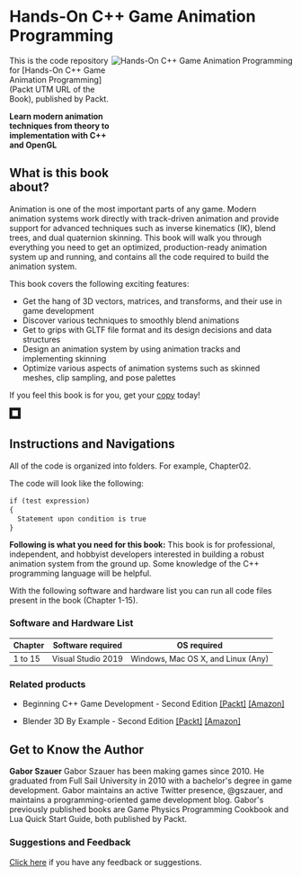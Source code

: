 # Hands-On C++ Game Animation Programming

<a href="Packt UTM URL of the Book"><img src="https://www.packtpub.com/media/catalog/product/cache/bf3310292d6e1b4ca15aeea773aca35e/9/7/9781800208087-original.jpeg" alt="Hands-On C++ Game Animation Programming" height="256px" align="right"></a>

This is the code repository for [Hands-On C++ Game Animation Programming](Packt UTM URL of the Book), published by Packt.

**Learn modern animation techniques from theory to implementation with C++ and OpenGL**

## What is this book about?
Animation is one of the most important parts of any game. Modern animation systems work directly with track-driven animation and provide support for advanced techniques such as inverse kinematics (IK), blend trees, and dual quaternion skinning.
This book will walk you through everything you need to get an optimized, production-ready animation system up and running, and contains all the code required to build the animation system.

This book covers the following exciting features: 
* Get the hang of 3D vectors, matrices, and transforms, and their use in game development
* Discover various techniques to smoothly blend animations
* Get to grips with GLTF file format and its design decisions and data structures
* Design an animation system by using animation tracks and implementing skinning
* Optimize various aspects of animation systems such as skinned meshes, clip sampling, and pose palettes

If you feel this book is for you, get your [copy](https://www.amazon.com/dp/1800208081) today!

<a href="https://www.packtpub.com/?utm_source=github&utm_medium=banner&utm_campaign=GitHubBanner"><img src="https://raw.githubusercontent.com/PacktPublishing/GitHub/master/GitHub.png" alt="https://www.packtpub.com/" border="5" /></a>

## Instructions and Navigations
All of the code is organized into folders. For example, Chapter02.

The code will look like the following:
```
if (test expression)
{
  Statement upon condition is true
}
```

**Following is what you need for this book:**
This book is for professional, independent, and hobbyist developers interested in building a robust animation system from the ground up. Some knowledge of the C++ programming language will be helpful.

With the following software and hardware list you can run all code files present in the book (Chapter 1-15).

### Software and Hardware List

| Chapter  | Software required                   | OS required                        |
| -------- | ------------------------------------| -----------------------------------|
| 1 to 15  | Visual Studio 2019                    | Windows, Mac OS X, and Linux (Any) |


### Related products <Other books you may enjoy>
* Beginning C++ Game Development - Second Edition [[Packt]](https://www.packtpub.com/game-development/beginning-c-20-game-programming-second-edition?utm_source=github&utm_medium=repository&utm_campaign=9781838648572) [[Amazon]](https://www.amazon.com/dp/1838648577)

* Blender 3D By Example - Second Edition [[Packt]](https://www.packtpub.com/game-development/blender-2-8-by-example-second-edition?utm_source=github&utm_medium=repository&utm_campaign=9781789612561) [[Amazon]](https://www.amazon.com/dp/178961256X)

## Get to Know the Author
**Gabor Szauer**
Gabor Szauer has been making games since 2010. He graduated from Full Sail University in 2010 with a bachelor's degree in game development. Gabor maintains an active Twitter presence, @gszauer, and maintains a programming-oriented game development blog. Gabor's previously published books are Game Physics Programming Cookbook and Lua Quick Start Guide, both published by Packt.

### Suggestions and Feedback
[Click here](https://docs.google.com/forms/d/e/1FAIpQLSdy7dATC6QmEL81FIUuymZ0Wy9vH1jHkvpY57OiMeKGqib_Ow/viewform) if you have any feedback or suggestions.
